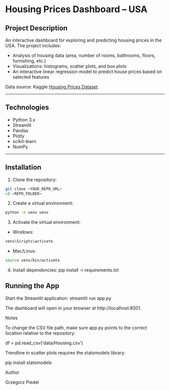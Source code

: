 # Housing Prices Dashboard – USA

## Project Description
An interactive dashboard for exploring and predicting housing prices in the USA. The project includes:

- Analysis of housing data (area, number of rooms, bathrooms, floors, furnishing, etc.)
- Visualizations: histograms, scatter plots, and box plots
- An interactive linear regression model to predict house prices based on selected features

Data source: Kaggle [Housing Prices Dataset](https://www.kaggle.com/datasets/yasserh/housing-prices-dataset/code).

---

## Technologies
- Python 3.x  
- Streamlit  
- Pandas  
- Plotly  
- scikit-learn  
- NumPy  

---

## Installation

1. Clone the repository:
```bash
git clone <YOUR_REPO_URL>
cd <REPO_FOLDER>
```

2. Create a virtual environment:
```bash
python -m venv venv
```

3. Activate the virtual environment:
- Windows:
```bash
venv\Scripts\activate
```

- Mac/Linux:
```bash
source venv/bin/activate
```

4. Install dependencies:
pip install -r requirements.txt

## Running the App
Start the Streamlit application:
streamlit run app.py

The dashboard will open in your browser at http://localhost:8501.

Notes

To change the CSV file path, make sure app.py points to the correct location relative to the repository:

df = pd.read_csv('data/Housing.csv')


Trendline in scatter plots requires the statsmodels library:

pip install statsmodels

Author

Grzegorz Piedel
